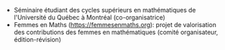 * Séminaire étudiant des cycles supérieurs en mathématiques de l'Université du Québec à Montréal (co-organisatrice)
* Femmes en Maths (https://femmesenmaths.org): projet de valorisation des contributions des femmes en mathématiques (comité organisateur, édition-révision)


